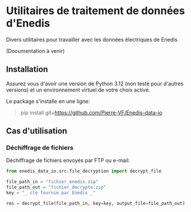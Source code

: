 # Utilitaires de traitement de données d'Enedis

Divers utilitaires pour travailler avec les données électriques de Enedis

(Documentation à venir)

## Installation

Assurez vous d'avoir une version de Python 3.12 (non testé pour d'autres versions) et un environnement virtuel de votre choix activé.

Le package s'installe en une ligne:

> pip install git+https://github.com/Pierre-VF/Enedis-data-io

## Cas d'utilisation

### Déchiffrage de fichiers

Déchiffrage de fichiers envoyés par FTP ou e-mail:
```python
from enedis_data_io.src.file_decryption import decrypt_file

file_path_in = "fichier_enedis.zip"
file_path_out = "fichier_decrypte.zip"
key = "_ cle fournie par Enedis _"

res = decrypt_file(file_path_in, key=key, output_file=file_path_out)
```
